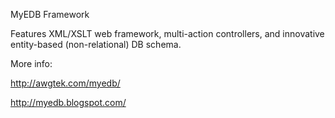 MyEDB Framework

Features XML/XSLT web framework, multi-action controllers, and innovative entity-based (non-relational) DB schema.

More info:

http://awgtek.com/myedb/

http://myedb.blogspot.com/
